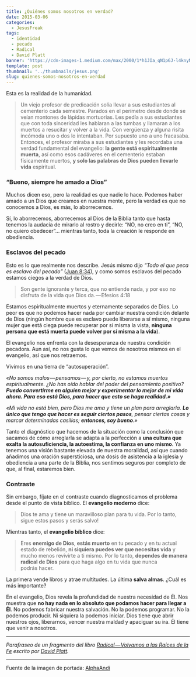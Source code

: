 ```yaml
---
title: ¿Quiénes somos nosotros en verdad?
date: 2015-03-06
categories:
  - JesusFreak
tags:
  - identidad
  - pecado
  - Radical
  - David Platt
banner: 'https://cdn-images-1.medium.com/max/2000/1*h1JIa_qN1p6J-l4knyN8SA.jpeg'
template: post
thumbnail: '../thumbnails/jesus.png'
slug: quienes-somos-nosotros-en-verdad
---
```


Esta es la realidad de la humanidad.

> Un viejo profesor de predicación solía llevar a sus estudiantes al cementerio cada semestre. Parados en el perímetro desde donde se veían montones de lápidas mortuorias. Les pedía a sus estudiantes que con toda sinceridad les hablaran a las tumbas y llamaran a los muertos a resucitar y volver a la vida. Con vergüenza y alguna risita incómoda uno o dos lo intentaban. Por supuesto uno a uno fracasaba. Entonces, el profesor miraba a sus estudiantes y les recordaba una verdad fundamental del evangelio: **la gente está espiritualmente muerta**, así como esos cadáveres en el cementerio estaban físicamente muertos, **y solo las palabras de Dios pueden llevarle vida** espiritual.

### “Bueno, siempre he amado a Dios”

Muchos dicen eso, pero la realidad es que nadie lo hace. Podemos haber amado a un Dios que creamos en nuestra mente, pero la verdad es que no conocemos a Dios, es más, lo aborrecemos.

Sí, lo aborrecemos, aborrecemos al Dios de la Biblia tanto que hasta tenemos la audacia de mirarlo al rostro y decirle: “NO, no creo en ti”, “NO, no quiero obedecer”… mientras tanto, toda la creación le responde en obediencia.

### Esclavos del pecado

Esto es lo que realmente nos describe. Jesús mismo dijo _“Todo el que peca es esclavo del pecado”_ ([Juan 8:34](https://www.biblegateway.com/passage/?search=Juan%208%3A34&version=RVR1960)), y como somos esclavos del pecado estamos ciegos a la verdad de Dios.

> Son gente ignorante y terca, que no entiende nada, y por eso no disfruta de la vida que Dios da. — Efesios 4:18

Estamos espiritualmente muertos y eternamente separados de Dios. Lo peor es que no podemos hacer nada por cambiar nuestra condición delante de Dios (ningún hombre que es esclavo puede liberarse a sí mismo, ninguna mujer que está ciega puede recuperar por sí misma la vista, **ninguna persona que está muerta puede volver por sí misma a la vida**).

El evangelio nos enfrenta con la desesperanza de nuestra condición pecadora. Aun así, no nos gusta lo que vemos de nosotros mismos en el evangelio, así que nos retraemos.

Vivimos en una tierra de “autosuperación”.

_«No somos malos — pensamos — y, por cierto, no estamos muertos espiritualmente. ¿No has oído hablar del poder del pensamiento positivo?_ **_Puedo convertirme en alguien mejor y experimentar lo mejor de mi vida ahora. Para eso está Dios, para hacer que esto se haga realidad.»_**

_«Mi vida no está bien, pero Dios me ama y tiene un plan para arreglarla._ **_Lo único que tengo que hacer es seguir ciertos pasos_**_, pensar ciertas cosas y marcar determinadas casillas;_ **_entonces, soy bueno_**_.»_

Tanto el diagnóstico que hacemos de la situación como la conclusión que sacamos de cómo arreglarla se adapta a la perfección a **una cultura que exalta la autosuficiencia, la autoestima, la confianza en uno mismo**. Ya tenemos una visión bastante elevada de nuestra moralidad, así que cuando añadimos una oración supersticiosa, una dosis de asistencia a la iglesia y obediencia a una parte de la Biblia, nos sentimos seguros por completo de que, al final, estaremos bien.

### Contraste

Sin embargo, fíjate en el contraste cuando diagnosticamos el problema desde el punto de vista bíblico. El **evangelio moderno** dice:

> Dios te ama y tiene un maravilloso plan para tu vida. Por lo tanto, sigue estos pasos y serás salvo!

Mientras tanto, el **evangelio bíblico** dice:

> Eres **enemigo de Dios**, **estás muerto** en tu pecado y en tu actual estado de rebelión, **ni siquiera puedes ver que necesitas vida** y mucho menos revivirte a ti mismo. Por lo tanto, **dependes de manera radical de Dios** para que haga algo en tu vida que nunca podrás hacer.

La primera vende libros y atrae multitudes. La última **salva almas**. ¿Cuál es más importante?

En el evangelio, Dios revela la profundidad de nuestra necesidad de Él. Nos muestra que **no hay nada en lo absoluto que podamos hacer para llegar a Él**. No podemos fabricar nuestra salvación. No la podemos programar. No la podemos producir. Ni siquiera la podemos iniciar. Dios tiene que abrir nuestros ojos, liberarnos, vencer nuestra maldad y apaciguar su ira. Él tiene que venir a nosotros.

---

_Parafraseo de un fragmento del libro_ [_Radical — Volvamos a las Raíces de la Fe_](http://www.radical.net/store/list/?cat=9&item=95 'Radical Book') _escrito por_ [_David Platt_](https://twitter.com/plattdavid 'David Platt Twitter')_._

---

Fuente de la imagen de portada: [AlphaAndi](https://www.flickr.com/photos/99986429@N02/)
